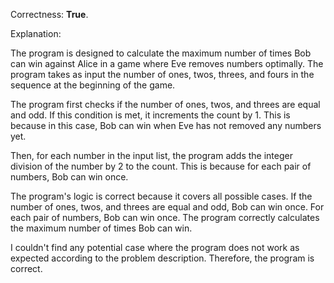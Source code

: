 Correctness: **True**.

Explanation:

The program is designed to calculate the maximum number of times Bob can win against Alice in a game where Eve removes numbers optimally. The program takes as input the number of ones, twos, threes, and fours in the sequence at the beginning of the game.

The program first checks if the number of ones, twos, and threes are equal and odd. If this condition is met, it increments the count by 1. This is because in this case, Bob can win when Eve has not removed any numbers yet.

Then, for each number in the input list, the program adds the integer division of the number by 2 to the count. This is because for each pair of numbers, Bob can win once.

The program's logic is correct because it covers all possible cases. If the number of ones, twos, and threes are equal and odd, Bob can win once. For each pair of numbers, Bob can win once. The program correctly calculates the maximum number of times Bob can win.

I couldn't find any potential case where the program does not work as expected according to the problem description. Therefore, the program is correct.